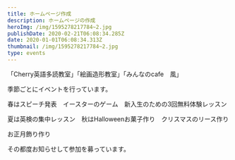 ```yaml
---
title: ホームページ作成
description: ホームページの作成
heroImg: /img/1595278217784~2.jpg
publishDate: 2020-02-21T06:08:34.285Z
date: 2020-01-01T06:08:34.313Z
thumbnail: /img/1595278217784~2.jpg
type: events
---
```

「Cherry英語多読教室」「絵画造形教室」「みんなのcafe　風」

季節ごとにイベントを行っています。

春はスピーチ発表　イースターのゲーム　新入生のための3回無料体験レッスン

夏は英検の集中レッスン　秋はHalloweenお菓子作り　クリスマスのリース作り

お正月飾り作り　

その都度お知らせして参加を募っています。
